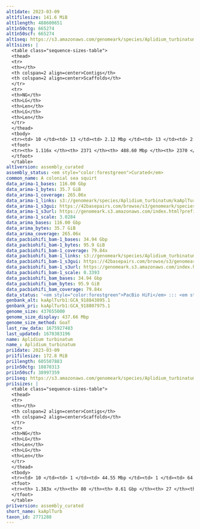 ```yaml
---
alt1date: 2023-03-09
alt1filesize: 141.6 MiB
alt1length: 488600651
alt1n50ctg: 665274
alt1n50scf: 665274
alt1seq: https://s3.amazonaws.com/genomeark/species/Aplidium_turbinatum/kaAplTurb1/assembly_curated/kaAplTurb1.alt.cur.20230309.fasta.gz
alt1sizes: |
  <table class="sequence-sizes-table">
  <thead>
  <tr>
  <th></th>
  <th colspan=2 align=center>Contigs</th>
  <th colspan=2 align=center>Scaffolds</th>
  </tr>
  <tr>
  <th>NG</th>
  <th>LG</th>
  <th>Len</th>
  <th>LG</th>
  <th>Len</th>
  </tr>
  </thead>
  <tbody>
  <tr><td> 10 </td><td> 13 </td><td> 2.12 Mbp </td><td> 13 </td><td> 2.12 Mbp </td></tr>  <tr><td> 20 </td><td> 39 </td><td> 1.34 Mbp </td><td> 39 </td><td> 1.34 Mbp </td></tr>  <tr><td> 30 </td><td> 78 </td><td> 1.01 Mbp </td><td> 78 </td><td> 1.01 Mbp </td></tr>  <tr><td> 40 </td><td> 126 </td><td> 0.81 Mbp </td><td> 126 </td><td> 0.81 Mbp </td></tr>  <tr style="background-color:#cccccc;"><td> 50 </td><td> 186 </td><td> 0.67 Mbp </td><td> 186 </td><td> 0.67 Mbp </td></tr>  <tr><td> 60 </td><td> 259 </td><td> 0.54 Mbp </td><td> 259 </td><td> 0.54 Mbp </td></tr>  <tr><td> 70 </td><td> 352 </td><td> 399.80 Kbp </td><td> 352 </td><td> 399.80 Kbp </td></tr>  <tr><td> 80 </td><td> 486 </td><td> 269.57 Kbp </td><td> 486 </td><td> 269.57 Kbp </td></tr>  <tr><td> 90 </td><td> 702 </td><td> 149.88 Kbp </td><td> 702 </td><td> 149.88 Kbp </td></tr>  <tr><td> 100 </td><td> 1113 </td><td> 76.47 Kbp </td><td> 1112 </td><td> 76.49 Kbp </td></tr>  </tbody>
  <tfoot>
  <tr><th> 1.116x </th><th> 2371 </th><th> 488.60 Mbp </th><th> 2370 </th><th> 488.60 Mbp </th></tr>
  </tfoot>
  </table>
alt1version: assembly_curated
assembly_status: <em style="color:forestgreen">Curated</em>
common_name: A colonial sea squirt
data_arima-1_bases: 116.00 Gbp
data_arima-1_bytes: 35.7 GiB
data_arima-1_coverage: 265.06x
data_arima-1_links: s3://genomeark/species/Aplidium_turbinatum/kaAplTurb1/genomic_data/arima/<br>
data_arima-1_s3gui: https://42basepairs.com/browse/s3/genomeark/species/Aplidium_turbinatum/kaAplTurb1/genomic_data/arima/
data_arima-1_s3url: https://genomeark.s3.amazonaws.com/index.html?prefix=species/Aplidium_turbinatum/kaAplTurb1/genomic_data/arima/
data_arima-1_scale: 3.0284
data_arima_bases: 116.00 Gbp
data_arima_bytes: 35.7 GiB
data_arima_coverage: 265.06x
data_pacbiohifi_bam-1_bases: 34.94 Gbp
data_pacbiohifi_bam-1_bytes: 95.9 GiB
data_pacbiohifi_bam-1_coverage: 79.84x
data_pacbiohifi_bam-1_links: s3://genomeark/species/Aplidium_turbinatum/kaAplTurb1/genomic_data/pacbio_hifi/<br>
data_pacbiohifi_bam-1_s3gui: https://42basepairs.com/browse/s3/genomeark/species/Aplidium_turbinatum/kaAplTurb1/genomic_data/pacbio_hifi/
data_pacbiohifi_bam-1_s3url: https://genomeark.s3.amazonaws.com/index.html?prefix=species/Aplidium_turbinatum/kaAplTurb1/genomic_data/pacbio_hifi/
data_pacbiohifi_bam-1_scale: 0.3393
data_pacbiohifi_bam_bases: 34.94 Gbp
data_pacbiohifi_bam_bytes: 95.9 GiB
data_pacbiohifi_bam_coverage: 79.84x
data_status: '<em style="color:forestgreen">PacBio HiFi</em> ::: <em style="color:forestgreen">Arima</em>'
genbank_alt: kaAplTurb1:GCA_918843895.1
genbank_pri: kaAplTurb1:GCA_918807975.1
genome_size: 437655000
genome_size_display: 437.66 Mbp
genome_size_method: GoaT
last_raw_data: 1675927483
last_updated: 1678383196
name: Aplidium turbinatum
name_: Aplidium_turbinatum
pri1date: 2023-03-09
pri1filesize: 172.8 MiB
pri1length: 605507883
pri1n50ctg: 18870313
pri1n50scf: 38997359
pri1seq: https://s3.amazonaws.com/genomeark/species/Aplidium_turbinatum/kaAplTurb1/assembly_curated/kaAplTurb1.pri.cur.20230309.fasta.gz
pri1sizes: |
  <table class="sequence-sizes-table">
  <thead>
  <tr>
  <th></th>
  <th colspan=2 align=center>Contigs</th>
  <th colspan=2 align=center>Scaffolds</th>
  </tr>
  <tr>
  <th>NG</th>
  <th>LG</th>
  <th>Len</th>
  <th>LG</th>
  <th>Len</th>
  </tr>
  </thead>
  <tbody>
  <tr><td> 10 </td><td> 1 </td><td> 44.55 Mbp </td><td> 1 </td><td> 64.35 Mbp </td></tr>  <tr><td> 20 </td><td> 3 </td><td> 31.69 Mbp </td><td> 2 </td><td> 56.99 Mbp </td></tr>  <tr><td> 30 </td><td> 4 </td><td> 26.39 Mbp </td><td> 3 </td><td> 47.73 Mbp </td></tr>  <tr><td> 40 </td><td> 6 </td><td> 21.28 Mbp </td><td> 4 </td><td> 46.99 Mbp </td></tr>  <tr style="background-color:#cccccc;"><td> 50 </td><td> 8 </td><td style="background-color:#88ff88;"> 18.87 Mbp </td><td> 5 </td><td style="background-color:#88ff88;"> 39.00 Mbp </td></tr>  <tr><td> 60 </td><td> 11 </td><td> 15.92 Mbp </td><td> 6 </td><td> 36.09 Mbp </td></tr>  <tr><td> 70 </td><td> 13 </td><td> 14.92 Mbp </td><td> 7 </td><td> 34.01 Mbp </td></tr>  <tr><td> 80 </td><td> 16 </td><td> 13.60 Mbp </td><td> 8 </td><td> 33.25 Mbp </td></tr>  <tr><td> 90 </td><td> 20 </td><td> 9.94 Mbp </td><td> 10 </td><td> 27.33 Mbp </td></tr>  <tr><td> 100 </td><td> 25 </td><td> 8.89 Mbp </td><td> 11 </td><td> 27.06 Mbp </td></tr>  </tbody>
  <tfoot>
  <tr><th> 1.383x </th><th> 80 </th><th> 0.61 Gbp </th><th> 27 </th><th> 0.61 Gbp </th></tr>
  </tfoot>
  </table>
pri1version: assembly_curated
short_name: kaAplTurb
taxon_id: 2771288
---
```

